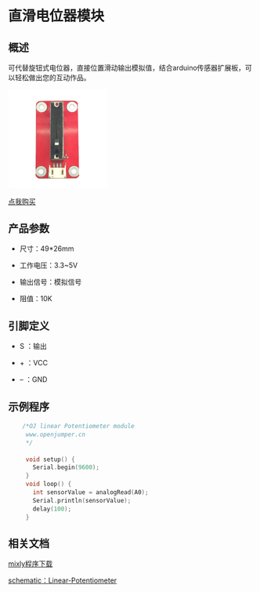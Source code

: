 # 直滑电位器模块

## 概述
可代替旋钮式电位器，直接位置滑动输出模拟值，结合arduino传感器扩展板，可以轻松做出您的互动作品。  

<img src="../img/OJFF22/01.jpg" width=40% />  

[点我购买](https://item.taobao.com/item.htm?id=618014744625)

## 产品参数

+ 尺寸：49*26mm

+ 工作电压：3.3~5V

+ 输出信号：模拟信号

+ 阻值：10K

## 引脚定义

+ S ：输出

+ \+ ：VCC

+ – ：GND

## 示例程序
```C++
    /*OJ linear Potentiometer module
     www.openjumper.cn
     */

     void setup() {
       Serial.begin(9600);
     }
     void loop() {
       int sensorValue = analogRead(A0);
       Serial.println(sensorValue);
       delay(100);
     }
```
## 相关文档


[mixly程序下载](http://download.openjumper.cn/mixly/line-potentiometer.mix)  

[schematic：Linear-Potentiometer](http://www.openjumper.cn/wp-content/uploads/2013/02/Linear-Potentiometer.pdf)